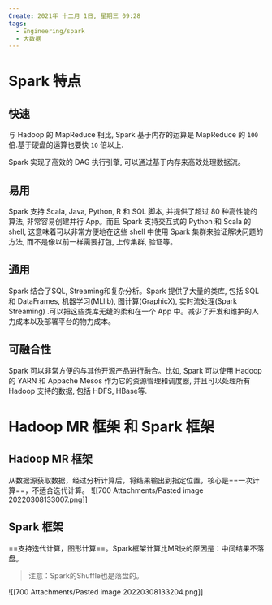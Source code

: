 ```yaml
---
Create: 2021年 十二月 1日, 星期三 09:28
tags: 
  - Engineering/spark
  - 大数据
---
```



# Spark 特点

## 快速

与 Hadoop 的 MapReduce 相比, Spark 基于内存的运算是 MapReduce 的 `100`倍.基于硬盘的运算也要快 `10` 倍以上.

Spark 实现了高效的 DAG 执行引擎, 可以通过基于内存来高效处理数据流。

## 易用

Spark 支持 Scala, Java, Python, R 和 SQL 脚本, 并提供了超过 80 种高性能的算法, 非常容易创建并行 App。而且 Spark 支持交互式的 Python 和 Scala 的 shell, 这意味着可以非常方便地在这些 shell 中使用 Spark 集群来验证解决问题的方法, 而不是像以前一样需要打包, 上传集群, 验证等。

## 通用

Spark 结合了SQL, Streaming和复杂分析。Spark 提供了大量的类库, 包括 SQL 和 DataFrames, 机器学习(MLlib), 图计算(GraphicX), 实时流处理(Spark Streaming) .可以把这些类库无缝的柔和在一个 App 中。减少了开发和维护的人力成本以及部署平台的物力成本。

## 可融合性

Spark 可以非常方便的与其他开源产品进行融合。比如, Spark 可以使用 Hadoop 的 YARN 和 Appache Mesos 作为它的资源管理和调度器, 并且可以处理所有 Hadoop 支持的数据, 包括 HDFS, HBase等.



# Hadoop MR 框架 和 Spark 框架 
## Hadoop MR 框架
从数据源获取数据，经过分析计算后，将结果输出到指定位置，核心是==一次计算==，不适合迭代计算。
![[700 Attachments/Pasted image 20220308133007.png]]
## Spark 框架
==支持迭代计算，图形计算==。Spark框架计算比MR快的原因是：中间结果不落盘。
> 注意：Spark的Shuffle也是落盘的。

![[700 Attachments/Pasted image 20220308133204.png]]

